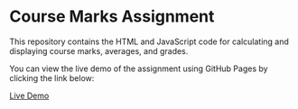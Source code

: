 # Course Marks Assignment

This repository contains the HTML and JavaScript code for calculating and displaying course marks, averages, and grades.

You can view the live demo of the assignment using GitHub Pages by clicking the link below:

[Live Demo](https://Tania-coder143.github.io/Tania-coder143.github.io/)
